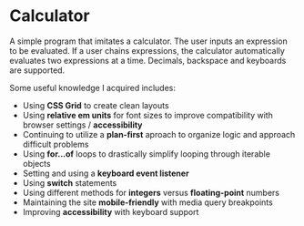 # Calculator

A simple program that imitates a calculator. The user inputs an expression to be evaluated. If a user chains expressions, the calculator automatically evaluates two expressions at a time. Decimals, backspace and keyboards are supported.

Some useful knowledge I acquired includes:
* Using **CSS Grid** to create clean layouts
* Using **relative em units** for font sizes to improve compatibility with browser settings / **accessibility**
* Continuing to utilize a **plan-first** aproach to organize logic and approach difficult problems
* Using **for...of** loops to drastically simplify looping through iterable objects
* Setting and using a **keyboard event listener**
* Using **switch** statements
* Using different methods for **integers** versus **floating-point** numbers
* Maintaining the site **mobile-friendly** with media query breakpoints
* Improving **accessibility** with keyboard support
